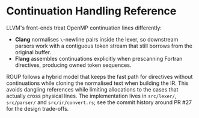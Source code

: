 # Continuation Handling Reference

LLVM's front-ends treat OpenMP continuation lines differently:

- **Clang** normalises `\`-newline pairs inside the lexer, so downstream parsers work with a contiguous token stream that still
  borrows from the original buffer.
- **Flang** assembles continuations explicitly when prescanning Fortran directives, producing owned token sequences.

ROUP follows a hybrid model that keeps the fast path for directives without continuations while cloning the normalised text when
building the IR. This avoids dangling references while limiting allocations to the cases that actually cross physical lines. The
implementation lives in `src/lexer/`, `src/parser/` and `src/ir/convert.rs`; see the commit history around PR #27 for the design
trade-offs.
